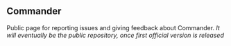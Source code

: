 ## Commander

Public page for reporting issues and giving feedback about Commander.
_It will eventually be the public repository, once first official version is released_
